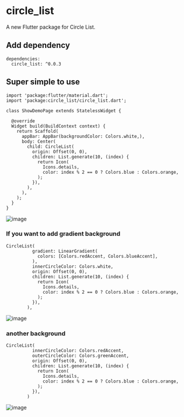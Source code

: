 # circle_list

A new Flutter package for Circle List.

## Add dependency

```
dependencies:
  circle_list: ^0.0.3
```

## Super simple to use


```
import 'package:flutter/material.dart';
import 'package:circle_list/circle_list.dart';

class ShowDemoPage extends StatelessWidget {

  @override
  Widget build(BuildContext context) {
    return Scaffold(
      appBar: AppBar(backgroundColor: Colors.white,),
      body: Center(
        child: CircleList(
          origin: Offset(0, 0),
          children: List.generate(10, (index) {
            return Icon(
              Icons.details,
              color: index % 2 == 0 ? Colors.blue : Colors.orange,
            );
          }),
        ),
      ),
    );
  }
}
```

![image](https://blog-pic-1256696029.cos.ap-guangzhou.myqcloud.com/circl_list/001.gif)


### If you want to add gradient background


```
CircleList(
          gradient: LinearGradient(
            colors: [Colors.redAccent, Colors.blueAccent],
          ),
          innerCircleColor: Colors.white,
          origin: Offset(0, 0),
          children: List.generate(10, (index) {
            return Icon(
              Icons.details,
              color: index % 2 == 0 ? Colors.blue : Colors.orange,
            );
          }),
        ),
```


![image](https://blog-pic-1256696029.cos.ap-guangzhou.myqcloud.com/circl_list/002.png)

### another background


```
CircleList(
          innerCircleColor: Colors.redAccent,
          outerCircleColor: Colors.greenAccent,
          origin: Offset(0, 0),
          children: List.generate(10, (index) {
            return Icon(
              Icons.details,
              color: index % 2 == 0 ? Colors.blue : Colors.orange,
            );
          }),
        )
```

![image](https://blog-pic-1256696029.cos.ap-guangzhou.myqcloud.com/circl_list/003.png)

